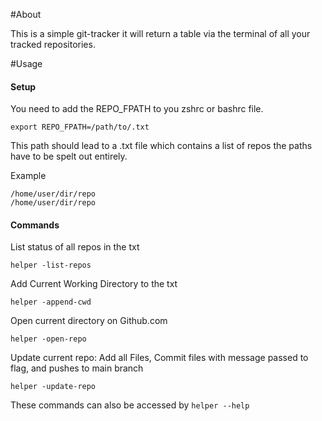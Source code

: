 #About 

This is a simple git-tracker it will return a table via the terminal of all your tracked repositories. 

#Usage 

#### Setup

You need to add the REPO_FPATH to you zshrc or bashrc file.

`export REPO_FPATH=/path/to/.txt`

This path should lead to a .txt file which contains a list of repos the paths have to be spelt out entirely. 

Example 

```
/home/user/dir/repo
/home/user/dir/repo
```
#### Commands

List status of all repos in the txt 

`helper -list-repos` 

Add Current Working Directory to the txt 

`helper -append-cwd`

Open current directory on Github.com

`helper -open-repo`

Update current repo: Add all Files, Commit files with message passed to flag, and pushes to main branch

`helper -update-repo`

These commands can also be accessed by `helper --help`
